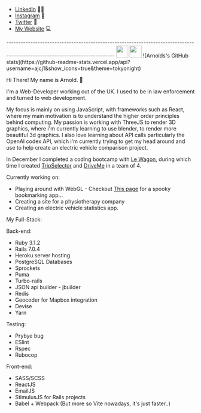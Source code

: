 <ReadMe>
  <ul>
    <li>
    <a href="https://www.linkedin.com/in/arnoldcubicijones/">Linkedin</a> 🧑‍💻
    </li>
    <li>
    <a href="https://www.instagram.com/ajwebdesigns/">Instagram</a> 📸
    </li>
    <li>
    <a href="https://twitter.com/ArnoldCJones">Twitter</a> 🐥
    </li>
    <li>
    <a href="https://www.arnoldcjones.co.uk">My Website</a> 💻
    </li>
<!--     <li>
    <a href="https://www.malt.uk/profile/arnoldcubicijones">Find me on Malt</a> 💻
    </li> -->
  </ul>
  ---------------------------------------------------------------------------------------------------------------------------
<img height="32" width="32" src="https://cdn.jsdelivr.net/npm/simple-icons@v8/icons/simpleicons.svg" />
<img height="32" width="32" src="https://unpkg.com/simple-icons@v8/icons/simpleicons.svg" />
  ![Arnolds's GitHub stats](https://github-readme-stats.vercel.app/api?username=ajcj1&show_icons=true&theme=tokyonight)

  Hi There! My name is Arnold. 👋

  I'm a Web-Developer working out of the UK. I used to be in law enforcement and turned to web development.
  
  My focus is mainly on using JavaScript, with frameworks such as React, where my main motivation is to understand the higher order principles behind computing. My passion is working with ThreeJS to render 3D graphics, where i'm currently learning to use blender, to render more beautiful 3d graphics. I also love learning about API calls particularly the OpenAI codex API, which i'm currently trying to get my head around and use to help create an electric vehicle comparison project. 

  In December I completed a coding bootcamp with <a href="https://www.lewagon.com/">Le Wagon</a>, during which time I created <a href="https://www.trips-selector.com/">TripSelector</a> and <a href="https://driveme-ajcj1.herokuapp.com/">DriveMe</a> in a team of 4.
  
   Currently working on:
  
  - Playing around with WebGL - Checkout <a href="https://ajcj1.github.io/vite-compiled-phantom-bookmarks/">This page</a> for a spooky bookmarking app... 
  - Creating a site for a physiotherapy company
  - Creating an electric vehicle statistics app.
  
 My Full-Stack:
  
  Back-end:
  
  - Ruby 3.1.2
  - Rails 7.0.4
  - Heroku server hosting
  - PostgreSQL Databases
  - Sprockets
  - Puma
  - Turbo-rails
  - JSON api builder - jbuilder
  - Redis
  - Geocoder for Mapbox integration
  - Devise
  - Yarn

Testing:
  
  - Prybye bug
  - ESlint
  - Rspec
  - Rubocop

Front-end:

  - SASS/SCSS
  - ReactJS 
  - EmailJS
  - StimulusJS for Rails projects
  - Babel + Webpack (But more so Vite nowadays, it's just faster..)
  
 
 
</ReadMe>
